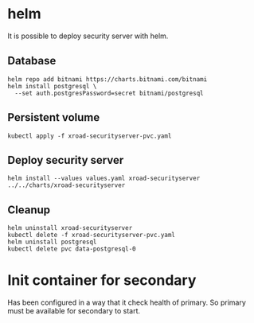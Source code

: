 # helm

It is possible to deploy security server with helm.

## Database

```
helm repo add bitnami https://charts.bitnami.com/bitnami
helm install postgresql \
  --set auth.postgresPassword=secret bitnami/postgresql
```

## Persistent volume

```
kubectl apply -f xroad-securityserver-pvc.yaml
```

## Deploy security server

```
helm install --values values.yaml xroad-securityserver ../../charts/xroad-securityserver
```

## Cleanup

```
helm uninstall xroad-securityserver
kubectl delete -f xroad-securityserver-pvc.yaml
helm uninstall postgresql
kubectl delete pvc data-postgresql-0
```

# Init container for secondary

Has been configured in a way that it check health of primary. So primary must be available for secondary to start.
